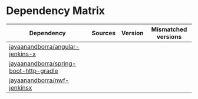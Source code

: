 # Dependency Matrix

Dependency | Sources | Version | Mismatched versions
---------- | ------- | ------- | -------------------
[jayaanandborra/angular-jenkins-x](https://github.com/jayaanandborra/angular-jenkins-x.git) |  | []() | 
[jayaanandborra/spring-boot-http-gradle](https://github.com/jayaanandborra/spring-boot-http-gradle.git) |  | []() | 
[jayaanandborra/nwf-jenkinsx](https://github.com/jayaanandborra/nwf-jenkinsx.git) |  | []() | 

